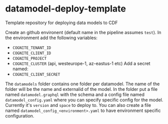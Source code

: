 # datamodel-deploy-template
Template repository for deploying data models to CDF

Create an github environent (default name in the pipeline assumes `test`).
In the environment add the following variables:
- `COGNITE_TENANT_ID`
- `COGNITE_CLIENT_ID`
- `COGNITE_PROJECT`
- `COGNITE_CLUSTER` (api, westeurope-1, az-eastus-1 etc)
Add a secret named:
- `COGNITE_CLIENT_SECRET`


The `datamodels` folder contains one folder per datamodel. The name of the folder will be the name and externalid of the model. In the folder put a file named `datamodel.graphql` with the schema and a config file named `datamodel_config.yaml` where you can specify specific config for the model. Currently it's `version` and `space` to deploy to. You can also create a file named `datamodel_config_<environment>.yaml` to have environment specific configuration.
